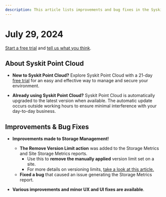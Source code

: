 ```yaml
---
description: This article lists improvements and bug fixes in the Syskit Point Cloud version 2024.4.55.1
---
```


# July 29, 2024

[Start a free trial](https://www.syskit.com/products/point/free-trial/) and [tell us what you think](https://www.syskit.com/company/contact-us/).


## About Syskit Point Cloud

* **New to Syskit Point Cloud?** Explore Syskit Point Cloud with a 21-day [free trial](https://www.syskit.com/products/point/free-trial/) for an easy and effective way to manage and secure your environment.

* **Already using Syskit Point Cloud?** Syskit Point Cloud is automatically upgraded to the latest version when available. The automatic update occurs outside working hours to ensure minimal interference with your day-to-day business.



## Improvements & Bug Fixes

* **Improvements made to Storage Management!**
  * **The Remove Version Limit action** was added to the Storage Metrics and Site Storage Metrics reports.
    * Use this to **remove the manually applied** version limit set on a site.
    * For more details on versioning limits, [take a look at this article.](../../storage-management/versioning-limits.md)
  * **Fixed a bug** that caused an issue generating the Storage Metrics report.

* **Various improvements and minor UX and UI fixes are available**.